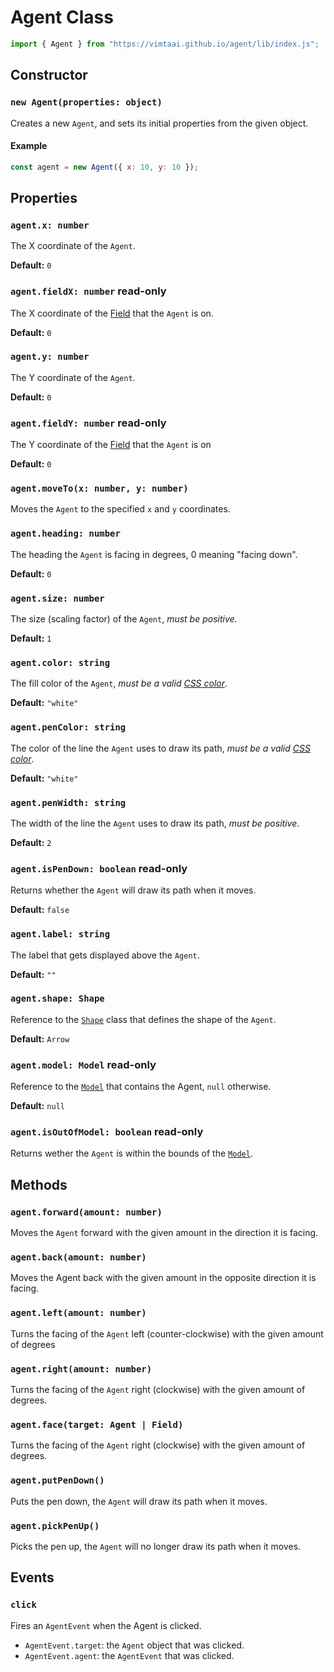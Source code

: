 # Agent Class

```js
import { Agent } from "https://vimtaai.github.io/agent/lib/index.js";
```

## Constructor

### `new Agent(properties: object)`

Creates a new `Agent`, and sets its initial properties from the given object.

#### Example

```js
const agent = new Agent({ x: 10, y: 10 });
```

## Properties

### `agent.x: number`

The X coordinate of the `Agent`.

**Default:** `0`

### `agent.fieldX: number` <span className="badge badge--primary">read-only</span>

The X coordinate of the [Field][field] that the `Agent` is on.

**Default:** `0`

### `agent.y: number`

The Y coordinate of the `Agent`.

**Default:** `0`

### `agent.fieldY: number` <span className="badge badge--primary">read-only</span>

The Y coordinate of the [Field][field] that the `Agent` is on

**Default:** `0`

### `agent.moveTo(x: number, y: number)`

Moves the `Agent` to the specified `x` and `y` coordinates.

### `agent.heading: number`

The heading the `Agent` is facing in degrees, 0 meaning "facing down".

**Default:** `0`

### `agent.size: number`

The size (scaling factor) of the `Agent`, *must be positive*.

**Default:** `1`

### `agent.color: string`

The fill color of the `Agent`, *must be a valid [CSS color][color]*.

**Default:** `"white"`

### `agent.penColor: string`

The color of the line the `Agent` uses to draw its path, *must be a valid [CSS color][color]*.

**Default:** `"white"`

### `agent.penWidth: string`

The width of the line the `Agent` uses to draw its path, *must be positive*.

**Default:** `2`

### `agent.isPenDown: boolean` <span className="badge badge--primary">read-only</span>

Returns whether the `Agent` will draw its path when it moves.

**Default:** `false`

### `agent.label: string`

The label that gets displayed above the `Agent`.

**Default:** `""`

### `agent.shape: Shape`

Reference to the [`Shape`][shape] class that defines the shape of the `Agent`.

**Default:** `Arrow`

### `agent.model: Model` <span className="badge badge--primary">read-only</span>

Reference to the [`Model`][model] that contains the Agent, `null` otherwise.

**Default:** `null`

### `agent.isOutOfModel: boolean` <span className="badge badge--primary">read-only</span>

Returns wether the `Agent` is within the bounds of the [`Model`][model].

## Methods

### `agent.forward(amount: number)`

Moves the `Agent` forward with the given amount in the direction it is facing.

### `agent.back(amount: number)`

Moves the Agent back with the given amount in the opposite direction it is facing.

### `agent.left(amount: number)`

Turns the facing of the `Agent` left (counter-clockwise) with the given amount of degrees

### `agent.right(amount: number)`

Turns the facing of the `Agent` right (clockwise) with the given amount of degrees.

### `agent.face(target: Agent | Field)`

Turns the facing of the `Agent` right (clockwise) with the given amount of degrees.

### `agent.putPenDown()`

Puts the pen down, the `Agent` will draw its path when it moves.

### `agent.pickPenUp()`

Picks the pen up, the `Agent` will no longer draw its path when it moves.

## Events

### `click`

Fires an `AgentEvent` when the Agent is clicked.

- `AgentEvent.target`: the `Agent` object that was clicked.
- `AgentEvent.agent`: the `AgentEvent` that was clicked.

[model]: /api/model
[field]: /api/field
[shape]: /api/shape
[color]: https://developer.mozilla.org/en-US/docs/Web/CSS/color_value
